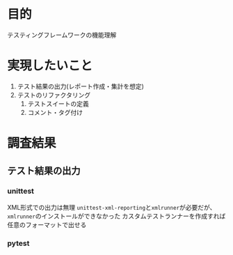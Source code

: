 # 目的
テスティングフレームワークの機能理解

# 実現したいこと
1. テスト結果の出力(レポート作成・集計を想定)
2. テストのリファクタリング
    1. テストスイートの定義
    2. コメント・タグ付け

# 調査結果
## テスト結果の出力
### unittest
XML形式での出力は無理
    `unittest-xml-reporting`と`xmlrunner`が必要だが、`xmlrunner`のインストールができなかった
カスタムテストランナーを作成すれば任意のフォーマットで出せる

### pytest